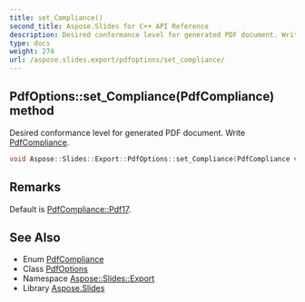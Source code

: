```yaml
---
title: set_Compliance()
second_title: Aspose.Slides for C++ API Reference
description: Desired conformance level for generated PDF document. Write PdfCompliance.
type: docs
weight: 274
url: /aspose.slides.export/pdfoptions/set_compliance/
---
```

## PdfOptions::set_Compliance(PdfCompliance) method


Desired conformance level for generated PDF document. Write [PdfCompliance](../../pdfcompliance/).

```cpp
void Aspose::Slides::Export::PdfOptions::set_Compliance(PdfCompliance value) override
```

## Remarks


Default is [PdfCompliance::Pdf17](../../pdfcompliance/). 
## See Also

* Enum [PdfCompliance](../../pdfcompliance/)
* Class [PdfOptions](../)
* Namespace [Aspose::Slides::Export](../../)
* Library [Aspose.Slides](../../../)